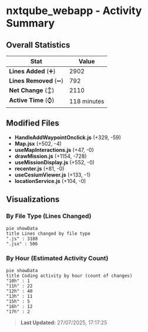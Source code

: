 # nxtqube_webapp - Activity Summary 

## Overall Statistics

| Stat                   | Value                                                             |
| ---------------------- | ----------------------------------------------------------------- |
| **Lines Added** (➕)   | 2902                                          |
| **Lines Removed** (➖) | 792                                        |
| **Net Change** (↕)    | 2110                |
| **Active Time** (⌚)   | 118 minutes |


## Modified Files
- **HandleAddWaypointOnclick.js** (+329, -59)
- **Map.jsx** (+502, -4)
- **useMapInteractions.js** (+47, -0)
- **drawMission.js** (+1154, -728)
- **useMissionDisplay.js** (+552, -0)
- **recenter.js** (+81, -0)
- **useCesiumViewer.js** (+133, -1)
- **locationService.js** (+104, -0)

## Visualizations

### By File Type (Lines Changed)

```mermaid
pie showData
title Lines changed by file type
".js" : 3188
".jsx" : 506
```

### By Hour (Estimated Activity Count)

```mermaid
pie showData
title Coding activity by hour (count of changes)
"10h" : 1
"11h" : 22
"12h" : 40
"13h" : 11
"15h" : 5
"16h" : 12
"17h" : 2
```


> **Last Updated:** 27/07/2025, 17:17:25